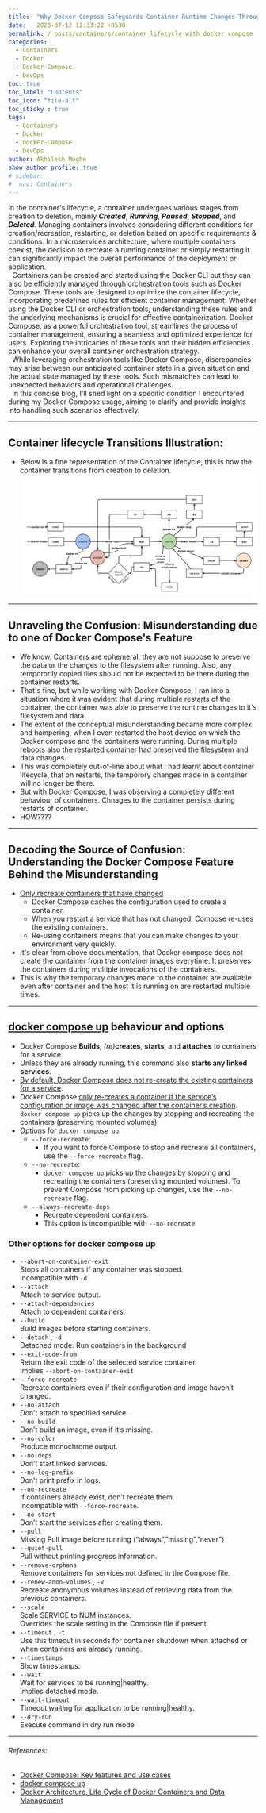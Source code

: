 ```yaml
---
title:  "Why Docker Compose Safeguards Container Runtime Changes Through Host Reboots: A Comprehensive Exploration"
date:   2023-07-12 12:33:22 +0530
permalink: /_posts/containers/container_lifecycle_with_docker_compose
categories:
  - Containers
  - Docker
  - Docker-Compose
  - DevOps
toc: true
toc_label: "Contents"
toc_icon: "file-alt"
toc_sticky : true
tags:
  - Containers
  - Docker
  - Docker-Compose
  - DevOps
author: Akhilesh Moghe
show_author_profile: true
# sidebar:
#  nav: Containers
---
```


In the container's lifecycle, a container undergoes various stages from creation to deletion, mainly __*Created*__, __*Running*__, __*Paused*__, __*Stopped*__, and __*Deleted*__. Managing containers involves considering different conditions for creation/recreation, restarting, or deletion based on specific requirements & conditions. In a microservices architecture, where multiple containers coexist, the decision to recreate a running container or simply restarting it can significantly impact the overall performance of the deployment or application.\
&nbsp;
Containers can be created and started using the Docker CLI but they can also be efficiently managed through orchestration tools such as Docker Compose. These tools are designed to optimize the container lifecycle, incorporating predefined rules for efficient container management. Whether using the Docker CLI or orchestration tools, understanding these rules and the underlying mechanisms is crucial for effective containerization. Docker Compose, as a powerful orchestration tool, streamlines the process of container management, ensuring a seamless and optimized experience for users. Exploring the intricacies of these tools and their hidden efficiencies can enhance your overall container orchestration strategy.\
&nbsp;
While leveraging orchestration tools like Docker Compose, discrepancies may arise between our anticipated container state in a given situation and the actual state managed by these tools. Such mismatches can lead to unexpected behaviors and operational challenges.\
&nbsp;
In this concise blog, I'll shed light on a specific condition I encountered during my Docker Compose usage, aiming to clarify and provide insights into handling such scenarios effectively.

---

## Container lifecycle Transitions Illustration:
- Below is a fine representation of the Container lifecycle, this is how the container transitions from creation to deletion.
![docker-containers-lifecycle-stages](/assets/images/devops/container/docker-containers-lifecycle-stages.png)

---

## Unraveling the Confusion: Misunderstanding due to one of Docker Compose's Feature
- We know, Containers are ephemeral, they are not suppose to preserve the data or the changes to the filesystem after running. Also, any tempororily copied files should not be expected to be there during the container restarts.
- That's fine, but while working with Docker Compose, I ran into a situation where it was evident that during multiple restarts of the container, the container was able to preserve the runtime changes to it's filesystem and data.
- The extent of the conceptual misunderstanding became more complex and hampering, when I even restarted the host device on which the Docker compose and the containers were running. During multiple reboots also the restarted container had preserved the filesystem and data changes.
- This was completely out-of-line about what I had learnt about container lifecycle, that on restarts, the temporory changes made in a container will no longer be there.
- But with Docker Compose, I was observing a completely different behaviour of containers. Chnages to the container persists during restarts of container.
- HOW????

---

## Decoding the Source of Confusion: Understanding the Docker Compose Feature Behind the Misunderstanding
- [Only recreate containers that have changed](https://docs.docker.com/compose/features-uses/#only-recreate-containers-that-have-changed)
  - Docker Compose caches the configuration used to create a container.
  - When you restart a service that has not changed, Compose re-uses the existing containers.
  - Re-using containers means that you can make changes to your environment very quickly.
- It's clear from above documentation, that Docker compose does not create the container from the container images everytime. It preserves the containers during multiple invocations of the containers.
- This is why the temporary changes made to the container are available even after container and the host it is running on are restarted multiple times.

---

## <u>docker compose up</u> behaviour and options
- Docker Compose __Builds__, *(re)*__creates__, __starts__, and __attaches__ to containers for a service.
- Unless they are already running, this command also __starts any linked services__.
- <u>By default, Docker Compose does not re-create the existing containers for a service</u>.
- Docker Compose <u>only re-creates a container if the service’s configuration or image was changed after the container’s creation</u>. `docker compose up` picks up the changes by stopping and recreating the containers (preserving mounted volumes).
- <u>Options for </u>`docker compose up`:
  - `--force-recreate`:
    - If you want to force Compose to stop and recreate all containers, use the `--force-recreate` flag.
  - `--no-recreate`:
    - `docker compose up` picks up the changes by stopping and recreating the containers (preserving mounted volumes). To prevent Compose from picking up changes, use the `--no-recreate` flag.
  - `--always-recreate-deps`
    - Recreate dependent containers.
    - This option is incompatible with `--no-recreate`.


### Other options for docker compose up
- `--abort-on-container-exit`\
  Stops all containers if any container was stopped.\
  Incompatible with `-d`
- `--attach`\
  Attach to service output.
- `--attach-dependencies`\
  Attach to dependent containers.
- `--build`\
  Build images before starting containers.
- `--detach` , `-d`\
  Detached mode: Run containers in the background
- `--exit-code-from`\
  Return the exit code of the selected service container.\
  Implies `--abort-on-container-exit`
- `--force-recreate`\
  Recreate containers even if their configuration and image haven’t changed.
- `--no-attach`\
  Don’t attach to specified service.
- `--no-build`\
  Don’t build an image, even if it’s missing.
- `--no-color`\
  Produce monochrome output.
- `--no-deps`\
  Don’t start linked services.
- `--no-log-prefix`\
  Don’t print prefix in logs.
- `--no-recreate`\
  If containers already exist, don’t recreate them.\
  Incompatible with `--force-recreate`.
- `--no-start`\
  Don’t start the services after creating them.
- `--pull`\
  Missing	Pull image before running (“always”,”missing”,”never”)
- `--quiet-pull`\
  Pull without printing progress information.
- `--remove-orphans`\
  Remove containers for services not defined in the Compose file.
- `--renew-anon-volumes` , `-V`\
  Recreate anonymous volumes instead of retrieving data from the previous containers.
- `--scale`\
  Scale SERVICE to NUM instances.\
  Overrides the scale setting in the Compose file if present.
- `--timeout` , `-t`\
  Use this timeout in seconds for container shutdown when attached or when containers are already running.
- `--timestamps`\
  Show timestamps.
- `--wait`\
  Wait for services to be running|healthy.\
  Implies detached mode.
- `--wait-timeout`\
  Timeout waiting for application to be running|healthy.
- `--dry-run`\
  Execute command in dry run mode

---

###### References:
- [Docker Compose: Key features and use cases](https://docs.docker.com/compose/features-uses/)
- [docker compose up](https://docs.docker.com/engine/reference/commandline/compose_up/#:~:text=If%20there%20are%20existing%20containers,the%20%2D%2Dno%2Drecreate%20flag.)
- [Docker Architecture, Life Cycle of Docker Containers and Data Management](https://dev.to/docker/docker-architecture-life-cycle-of-docker-containers-and-data-management-1a9c)